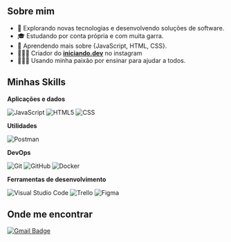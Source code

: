 <!--![](https://komarev.com/ghpvc/?username=jefersonbraine&color=006bed)-->
## Sobre mim

- 🤔 Explorando novas tecnologias e desenvolvendo soluções de software.
- 🎓 Estudando por conta própria e com muita garra.
- 🌱 Aprendendo mais sobre {JavaScript, HTML, CSS}.
- 👨🏻‍💻 Criador do [**iniciando.dev**](https://www.instagram.com/iniciando.dev/) no instagram
- 🧑🏻‍🏫 Usando minha paixão por ensinar para ajudar a todos.
   <!--- 💼 Trabalhando como {stack em que você trabalhar} na {empresa}.-->

## Minhas Skills

**Aplicações e dados**


![JavaScript](https://img.shields.io/badge/-JavaScript-333333?style=flat&logo=javascript)
![HTML5](https://img.shields.io/badge/-HTML5-333333?style=flat&logo=HTML5)
![CSS](https://img.shields.io/badge/-CSS-333333?style=flat&logo=CSS3&logoColor=1572B6)
<!--//![Flutter](https://img.shields.io/badge/-Flutter-333333?style=flat&logo=Flutter)
//![C++](https://img.shields.io/badge/-C++-333333?style=flat&logo=C%2B%2B&logoColor=00599C)
//![Java](https://img.shields.io/badge/-Java-333333?style=flat&logo=Java&logoColor=007396)
//![React](https://img.shields.io/badge/-React-333333?style=flat&logo=react)
//![React Native](https://img.shields.io/badge/-React%20Native-333333?style=flat&logo=react)
//![Jest](https://img.shields.io/badge/-Jest-333333?style=flat&logo=jest)
//![MySQL](https://img.shields.io/badge/-MySQL-333333?style=flat&logo=mysql)-->

**Utilidades**

<!--//![Insomnia](https://img.shields.io/badge/-Insomnia-333333?style=flat&logo=insomnia)-->
![Postman](https://img.shields.io/badge/-Postman-333333?style=flat&logo=postman)

**DevOps**

![Git](https://img.shields.io/badge/-Git-333333?style=flat&logo=git)
![GitHub](https://img.shields.io/badge/-GitHub-333333?style=flat&logo=github)
![Docker](https://img.shields.io/badge/-Docker-333333?style=flat&logo=docker)
<!--//![Bitbucket](https://img.shields.io/badge/-Bitbucket-333333?style=flat&logo=bitbucket)
//![Travis](https://img.shields.io/badge/-Travis-333333?style=flat&logo=travis)-->

**Ferramentas de desenvolvimento**

![Visual Studio Code](https://img.shields.io/badge/-Visual%20Studio%20Code-333333?style=flat&logo=visual-studio-code&logoColor=007ACC)
![Trello](https://img.shields.io/badge/-Trello-333333?style=flat&logo=trello&logoColor=007ACC)
![Figma](https://img.shields.io/badge/-Figma-333333?style=flat&logo=figma&logoColor=007ACC)
<!--![Adobe XD](https://img.shields.io/badge/-Adobe%20XD-333333?style=flat&logo=adobe-xd&logoColor=007ACC)-->
<!--//![Eclipse](https://img.shields.io/badge/-Eclipse-333333?style=flat&logo=eclipse-ide&logoColor=2C2255)-->

<!--
<br/>

<a href="https://github.com/jefersonbraine" title="Perfil do Jeferson">
  <img height="180em" src="https://github-readme-stats.vercel.app/api?username=jefersonbraine&theme=dracula&show_icons=true" />
</a>
-->

## Onde me encontrar


[![Gmail Badge](https://img.shields.io/badge/-email-006bed?style=flat-square&logo=Gmail&logoColor=white&link=mailto:jefeleal363@gmail.com)](mailto:jefeleal363@gmail.com)

<!--[![GitHub](https://img.shields.io/github/followers/iuricode?label=follow&style=social)](LINK-DO-SEU-GITHUB)

[![Linkedin](https://img.shields.io/badge/-linkedin-blue?style=flat-square&logo=Linkedin&logoColor=white&link=https://www.linkedin.com/in/jeferson-braine-leal-a14108164/)](https://www.linkedin.com/in/jeferson-braine-leal-a14108164/)

<!--
**jefersonbraine/jefersonbraine** is a ✨ _special_ ✨ repository because its `README.md` (this file) appears on your GitHub profile.

Here are some ideas to get you started:

- 🔭 I’m currently working on ...
- 🌱 I’m currently learning ...
- 👯 I’m looking to collaborate on ...
- 🤔 I’m looking for help with ...
- 💬 Ask me about ...
- 📫 How to reach me: ...
- 😄 Pronouns: ...
- ⚡ Fun fact: ...
-->
